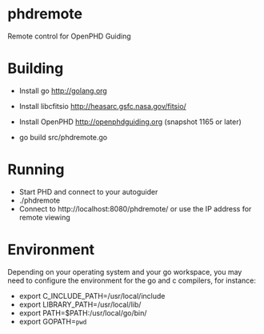 phdremote
=========

Remote control for OpenPHD Guiding 


Building
========

  * Install go http://golang.org
  * Install libcfitsio http://heasarc.gsfc.nasa.gov/fitsio/
  * Install OpenPHD http://openphdguiding.org (snapshot 1165 or later)
  
  * go build src/phdremote.go

Running
=======

  * Start PHD and connect to your autoguider
  * ./phdremote
  * Connect to http://localhost:8080/phdremote/ or use the IP address for remote viewing

Environment
===========

Depending on your operating system and your go workspace, you may need to configure the environment for the go and c compilers, for instance:

  * export C_INCLUDE_PATH=/usr/local/include
  * export LIBRARY_PATH=/usr/local/lib/     
  * export PATH=$PATH:/usr/local/go/bin/    
  * export GOPATH=`pwd`                     


